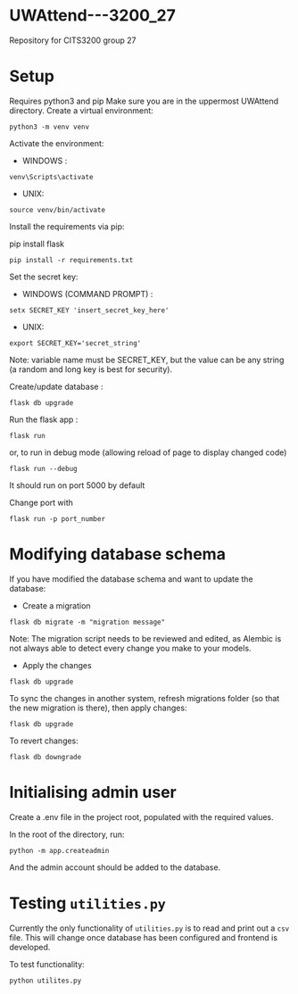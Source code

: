 # UWAttend---3200_27

Repository for CITS3200 group 27

# Setup

Requires python3 and pip
Make sure you are in the uppermost UWAttend directory.
Create a virtual environment:

```
python3 -m venv venv
```

Activate the environment:

- WINDOWS :

```
venv\Scripts\activate
```

- UNIX:

```
source venv/bin/activate
```

Install the requirements via pip:

pip install flask

```
pip install -r requirements.txt
```

Set the secret key:

- WINDOWS (COMMAND PROMPT) :

```
setx SECRET_KEY 'insert_secret_key_here'
```

- UNIX:

```
export SECRET_KEY='secret_string'
```

Note: variable name must be SECRET_KEY, but the value can be any string (a random and long key is best for security).


Create/update database :

```
flask db upgrade
```

Run the flask app :

```
flask run
```

or, to run in debug mode (allowing reload of page to display changed code)

```
flask run --debug
```

It should run on port 5000 by default

Change port with

```
flask run -p port_number
```

# Modifying database schema

If you have modified the database schema and want to update the database:

- Create a migration

```
flask db migrate -m "migration message"
```
Note: The migration script needs to be reviewed and edited, as Alembic is not always able to detect every change you make to your models.

- Apply the changes

```
flask db upgrade
```

To sync the changes in another system, refresh migrations folder (so that the new migration is there), then apply changes:
```
flask db upgrade
```
To revert changes:
```
flask db downgrade
```

# Initialising admin user

Create a .env file in the project root, populated with the required values.

In the root of the directory, run:

```
python -m app.createadmin
```

And the admin account should be added to the database.

# Testing `utilities.py`
Currently the only functionality of `utilities.py` is to read and print out a `csv` file. This will change once database has been configured and frontend is developed.

To test functionality:

``` shell
python utilites.py
```
